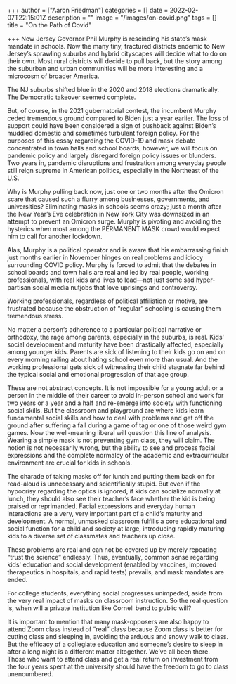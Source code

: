 +++
author = ["Aaron Friedman"]
categories = []
date = 2022-02-07T22:15:01Z
description = ""
image = "/images/on-covid.png"
tags = []
title = "On the Path of Covid"

+++
New Jersey Governor Phil Murphy is rescinding his state’s mask mandate in schools. Now the many tiny, fractured districts endemic to New Jersey’s sprawling suburbs and hybrid cityscapes will decide what to do on their own. Most rural districts will decide to pull back, but the story among the suburban and urban communities will be more interesting and a microcosm of broader America.

The NJ suburbs shifted blue in the 2020 and 2018 elections dramatically. The Democratic takeover seemed complete.

But, of course, in the 2021 gubernatorial contest, the incumbent Murphy ceded tremendous ground compared to Biden just a year earlier. The loss of support could have been considered a sign of pushback against Biden’s muddled domestic and sometimes turbulent foreign policy. For the purposes of this essay regarding the COVID-19 and mask debate concentrated in town halls and school boards, however, we will focus on pandemic policy and largely disregard foreign policy issues or blunders. Two years in, pandemic disruptions and frustration among everyday people still reign supreme in American politics, especially in the Northeast of the U.S.

Why is Murphy pulling back now, just one or two months after the Omicron scare that caused such a flurry among businesses, governments, and universities? Eliminating masks in schools seems crazy; just a month after the New Year’s Eve celebration in New York City was downsized in an attempt to prevent an Omicron surge. Murphy is pivoting and avoiding the hysterics when most among the PERMANENT MASK crowd would expect him to call for another lockdown.

Alas, Murphy is a political operator and is aware that his embarrassing finish just months earlier in November hinges on real problems and idiocy surrounding COVID policy. Murphy is forced to admit that the debates in school boards and town halls are real and led by real people, working professionals, with real kids and lives to lead—not just some sad hyper-partisan social media nutjobs that love uprisings and controversy.

Working professionals, regardless of political affiliation or motive, are frustrated because the obstruction of “regular” schooling is causing them tremendous stress.

No matter a person’s adherence to a particular political narrative or orthodoxy, the rage among parents, especially in the suburbs, is real. Kids' social development and maturity have been drastically affected, especially among younger kids. Parents are sick of listening to their kids go on and on every morning railing about hating school even more than usual. And the working professional gets sick of witnessing their child stagnate far behind the typical social and emotional progression of that age group.

These are not abstract concepts. It is not impossible for a young adult or a person in the middle of their career to avoid in-person school and work for two years or a year and a half and re-emerge into society with functioning social skills. But the classroom and playground are where kids learn fundamental social skills and how to deal with problems and get off the ground after suffering a fall during a game of tag or one of those weird gym games. Now the well-meaning liberal will question this line of analysis. Wearing a simple mask is not preventing gym class, they will claim. The notion is not necessarily wrong, but the ability to see and process facial expressions and the complete normalcy of the academic and extracurricular environment are crucial for kids in schools.

The charade of taking masks off for lunch and putting them back on for read-aloud is unnecessary and scientifically stupid. But even if the hypocrisy regarding the optics is ignored, if kids can socialize normally at lunch, they should also see their teacher’s face whether the kid is being praised or reprimanded. Facial expressions and everyday human interactions are a very, very important part of a child’s maturity and development. A normal, unmasked classroom fulfills a core educational and social function for a child and society at large, introducing rapidly maturing kids to a diverse set of classmates and teachers up close.

These problems are real and can not be covered up by merely repeating “trust the science” endlessly. Thus, eventually, common sense regarding kids' education and social development (enabled by vaccines, improved therapeutics in hospitals, and rapid tests) prevails, and mask mandates are ended.

For college students, everything social progresses unimpeded, aside from the very real impact of masks on classroom instruction. So the real question is, when will a private institution like Cornell bend to public will?

It is important to mention that many mask-opposers are also happy to attend Zoom class instead of “real” class because Zoom class is better for cutting class and sleeping in, avoiding the arduous and snowy walk to class. But the efficacy of a collegiate education and someone’s desire to sleep in after a long night is a different matter altogether. We’ve all been there. Those who want to attend class and get a real return on investment from the four years spent at the university should have the freedom to go to class unencumbered.